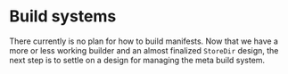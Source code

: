 # Build systems

There currently is no plan for how to build manifests. Now that we have a more
or less working builder and an almost finalized `StoreDir` design, the next step
is to settle on a design for managing the meta build system.
